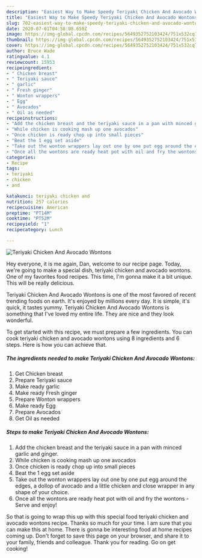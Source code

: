 ```yaml
---
description: "Easiest Way to Make Speedy Teriyaki Chicken And Avocado Wontons"
title: "Easiest Way to Make Speedy Teriyaki Chicken And Avocado Wontons"
slug: 702-easiest-way-to-make-speedy-teriyaki-chicken-and-avocado-wontons
date: 2020-07-01T04:58:08.650Z
image: https://img-global.cpcdn.com/recipes/5649352752103424/751x532cq70/teriyaki-chicken-and-avocado-wontons-recipe-main-photo.jpg
thumbnail: https://img-global.cpcdn.com/recipes/5649352752103424/751x532cq70/teriyaki-chicken-and-avocado-wontons-recipe-main-photo.jpg
cover: https://img-global.cpcdn.com/recipes/5649352752103424/751x532cq70/teriyaki-chicken-and-avocado-wontons-recipe-main-photo.jpg
author: Bruce Wade
ratingvalue: 4.1
reviewcount: 15953
recipeingredient:
- " Chicken breast"
- " Teriyaki sauce"
- " garlic"
- " Fresh ginger"
- " Wonton wrappers"
- " Egg"
- " Avocados"
- " Oil as needed"
recipeinstructions:
- "Add the chicken breast and the teriyaki sauce in a pan with minced garlic and ginger."
- "While chicken is cooking mash up one avocados"
- "Once chicken is ready chop up into small pieces"
- "Beat the 1 egg set aside"
- "Take out the wonton wrappers lay out one by one put egg around the edges, a dollop of avocado and a little chicken and close wrapper in any shape of your choice."
- "Once all the wontons are ready heat pot with oil and fry the wontons  Serve and enjoy!"
categories:
- Recipe
tags:
- teriyaki
- chicken
- and

katakunci: teriyaki chicken and 
nutrition: 257 calories
recipecuisine: American
preptime: "PT14M"
cooktime: "PT52M"
recipeyield: "1"
recipecategory: Lunch

---
```



![Teriyaki Chicken And Avocado Wontons](https://img-global.cpcdn.com/recipes/5649352752103424/751x532cq70/teriyaki-chicken-and-avocado-wontons-recipe-main-photo.jpg)

Hey everyone, it is me again, Dan, welcome to our recipe page. Today, we're going to make a special dish, teriyaki chicken and avocado wontons. One of my favorites food recipes. This time, I'm gonna make it a bit unique. This will be really delicious.

Teriyaki Chicken And Avocado Wontons is one of the most favored of recent trending foods on earth. It's enjoyed by millions every day. It is simple, it's quick, it tastes yummy. Teriyaki Chicken And Avocado Wontons is something that I've loved my entire life. They are nice and they look wonderful.




To get started with this recipe, we must prepare a few ingredients. You can cook teriyaki chicken and avocado wontons using 8 ingredients and 6 steps. Here is how you can achieve that.

<!--inarticleads1-->

##### The ingredients needed to make Teriyaki Chicken And Avocado Wontons:

1. Get  Chicken breast
1. Prepare  Teriyaki sauce
1. Make ready  garlic
1. Make ready  Fresh ginger
1. Prepare  Wonton wrappers
1. Make ready  Egg
1. Prepare  Avocados
1. Get  Oil as needed




<!--inarticleads2-->

##### Steps to make Teriyaki Chicken And Avocado Wontons:

1. Add the chicken breast and the teriyaki sauce in a pan with minced garlic and ginger.
1. While chicken is cooking mash up one avocados
1. Once chicken is ready chop up into small pieces
1. Beat the 1 egg set aside
1. Take out the wonton wrappers lay out one by one put egg around the edges, a dollop of avocado and a little chicken and close wrapper in any shape of your choice.
1. Once all the wontons are ready heat pot with oil and fry the wontons  - Serve and enjoy!




So that is going to wrap this up with this special food teriyaki chicken and avocado wontons recipe. Thanks so much for your time. I am sure that you can make this at home. There is gonna be interesting food at home recipes coming up. Don't forget to save this page on your browser, and share it to your family, friends and colleague. Thank you for reading. Go on get cooking!

